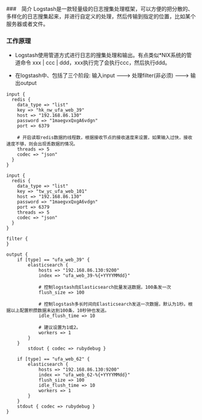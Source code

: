 ###　简介
Logstash是一款轻量级的日志搜集处理框架，可以方便的把分散的、多样化的日志搜集起来，并进行自定义的处理，然后传输到指定的位置，比如某个服务器或者文件。

### 工作原理
- Logstash使用管道方式进行日志的搜集处理和输出。有点类似*NIX系统的管道命令 xxx | ccc | ddd，xxx执行完了会执行ccc，然后执行ddd。

- 在logstash中、包括了三个阶段: 输入input ---> 处理filter(非必须) ---> 输出output



```
input {
  redis {
    data_type => "list"
    key => "hk_nw_ufa_web_39"
    host => "192.168.86.130"
    password => "1maegvxQxgA6vdgn"
    port => 6379

    # 开启读取redis数据的线程数，根据接收节点的接收速度来设置，如果输入过快，接收速度不够，则会出现丢数据的情况。
    threads => 5
    codec => "json"
  }
}

input {
  redis {
    data_type => "list"
    key => "tw_yc_ufa_web_101"
    host => "192.168.86.130"
    password => "1maegvxQxgA6vdgn"
    port => 6379
    threads => 5
    codec => "json"
  }
}

filter {
}

output {
    if [type] == "ufa_web_39" {
        elasticsearch {
            hosts => "192.168.86.130:9200"
            index => "ufa_web_39-%{+YYYYMMdd}"

            # 控制logstash向Elasticsearch批量发送数据，100条发一次
            flush_size => 100

            # 控制logstash多长时间向Elasticsearch发送一次数据，默认为1秒。根据以上配置积攒数据未达到100条，10秒钟也发送。
            idle_flush_time => 10

            # 建议设置为1或2。
            workers => 1
        }
    }
        stdout { codec => rubydebug }

    if [type] == "ufa_web_62" {
        elasticsearch {
            hosts => "192.168.86.130:9200"
            index => "ufa_web_62-%{+YYYYMMdd}"
            flush_size => 100
            idle_flush_time => 10
            workers => 1
        }
    }
    stdout { codec => rubydebug }
}
```
